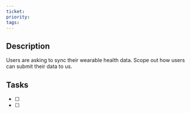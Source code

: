 ```yaml
---
ticket: 
priority: 
tags:
---
```


## Description
Users are asking to sync their wearable health data.
Scope out how users can submit their data to us.




## Tasks

- [ ] 
- [ ] 
